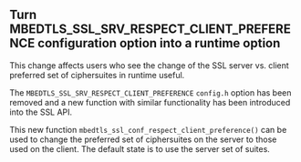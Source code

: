 Turn MBEDTLS_SSL_SRV_RESPECT_CLIENT_PREFERENCE configuration option into a runtime option
--

This change affects users who see the change of the SSL server vs. client
preferred set of ciphersuites in runtime useful.

The `MBEDTLS_SSL_SRV_RESPECT_CLIENT_PREFERENCE` `config.h` option has been
removed and a new function with similar functionality has been introduced into the
SSL API.

This new function `mbedtls_ssl_conf_respect_client_preference()` can be used to
change the preferred set of ciphersuites on the server to those used on the client.
The default state is to use the server set of suites.
